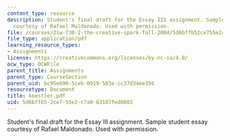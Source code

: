 ```yaml
---
content_type: resource
description: Student's final draft for the Essay III assignment. Sample student essay
  courtesy of Rafael Maldonado. Used with permission.
file: /courses/21w-730-2-the-creative-spark-fall-2004/5d6bffb52ce755e2c7a063107fed0883_koestler.pdf
file_type: application/pdf
learning_resource_types:
- Assignments
license: https://creativecommons.org/licenses/by-nc-sa/4.0/
ocw_type: OCWFile
parent_title: Assignments
parent_type: CourseSection
parent_uid: bc95e690-5ceb-0919-503e-cc37d34ee356
resourcetype: Document
title: koestler.pdf
uid: 5d6bffb5-2ce7-55e2-c7a0-63107fed0883
---
```

Student's final draft for the Essay III assignment. Sample student essay courtesy of Rafael Maldonado. Used with permission.